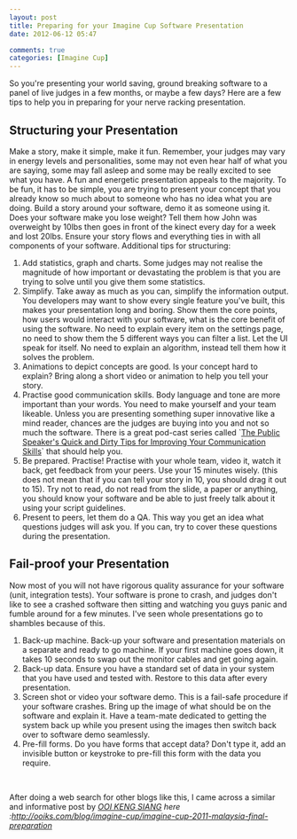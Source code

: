 ```yaml
---
layout: post
title: Preparing for your Imagine Cup Software Presentation
date: 2012-06-12 05:47

comments: true
categories: [Imagine Cup]
---
```

So you're presenting your world saving, ground breaking software to a panel of live judges in a few months, or maybe a few days? Here are a few tips to help you in preparing for your nerve racking presentation.
<h2>Structuring your Presentation</h2>
Make a story, make it simple, make it fun. Remember, your judges may vary in energy levels and personalities, some may not even hear half of what you are saying, some may fall asleep and some may be really excited to see what you have. A fun and energetic presentation appeals to the majority. To be fun, it has to be simple, you are trying to present your concept that you already know so much about to someone who has no idea what you are doing. Build a story around your software, demo it as someone using it. Does your software make you lose weight? Tell them how John was overweight by 10lbs then goes in front of the kinect every day for a week and lost 20lbs. Ensure your story flows and everything ties in with all components of your software. Additional tips for structuring:
<ol>
	<li>Add statistics, graph and charts. Some judges may not realise the magnitude of how important or devastating the problem is that you are trying to solve until you give them some statistics.</li>
	<li>Simplify. Take away as much as you can, simplify the information output. You developers may want to show every single feature you've built, this makes your presentation long and boring. Show them the core points, how users would interact with your software, what is the core benefit of using the software. No need to explain every item on the settings page, no need to show them the 5 different ways you can filter a list. Let the UI speak for itself. No need to explain an algorithm, instead tell them how it solves the problem.</li>
	<li>Animations to depict concepts are good. Is your concept hard to explain? Bring along a short video or animation to help you tell your story.</li>
	<li>Practise good communication skills. Body language and tone are more important than your words. You need to make yourself and your team likeable. Unless you are presenting something super innovative like a mind reader, chances are the judges are buying into you and not so much the software. There is a great pod-cast series called `<a href="http://itunes.apple.com/us/podcast/the-public-speakers-quick/id288508989">The Public Speaker's Quick and Dirty Tips for Improving Your Communication Skills</a>` that should help you.</li>
	<li>Be prepared. Practise! Practise with your whole team, video it, watch it back, get feedback from your peers. Use your 15 minutes wisely. (this does not mean that if you can tell your story in 10, you should drag it out to 15). Try not to read, do not read from the slide, a paper or anything, you should know your software and be able to just freely talk about it using your script guidelines.</li>
	<li>Present to peers, let them do a QA. This way you get an idea what questions judges will ask you. If you can, try to cover these questions during the presentation.</li>
</ol>
<h2>Fail-proof your Presentation</h2>
Now most of you will not have rigorous quality assurance for your software (unit, integration tests). Your software is prone to crash, and judges don't like to see a crashed software then sitting and watching you guys panic and fumble around for a few minutes. I've seen whole presentations go to shambles because of this.
<ol>
	<li>Back-up machine. Back-up your software and presentation materials on a separate and ready to go machine. If your first machine goes down, it takes 10 seconds to swap out the monitor cables and get going again.</li>
	<li>Back-up data. Ensure you have a standard set of data in your system that you have used and tested with. Restore to this data after every presentation.</li>
	<li>Screen shot or video your software demo. This is a fail-safe procedure if your software crashes. Bring up the image of what should be on the software and explain it. Have a team-mate dedicated to getting the system back up while you present using the images then switch back over to software demo seamlessly.</li>
	<li>Pre-fill forms. Do you have forms that accept data? Don't type it, add an invisible button or keystroke to pre-fill this form with the data you require.</li>
</ol>
&nbsp;

After doing a web search for other blogs like this, I came across a similar and informative post by <em><a title="Posts by Ooi Keng Siang" href="http://ooiks.com/blog/author/ooikengsiang" rel="author">OOI KENG SIANG</a> here :<a href="http://ooiks.com/blog/imagine-cup/imagine-cup-2011-malaysia-final-preparation">http://ooiks.com/blog/imagine-cup/imagine-cup-2011-malaysia-final-preparation</a></em>
